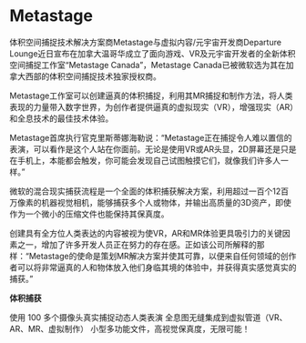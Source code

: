 # Metastage


体积空间捕捉技术解决方案商Metastage与虚拟内容/元宇宙开发商Departure Lounge近日宣布在加拿大温哥华成立了面向游戏、VR及元宇宙开发者的全新体积空间捕捉工作室“Metastage Canada”，Metastage Canada已被微软选为其在加拿大西部的体积空间捕捉技术独家授权商。

Metastage工作室可以创建逼真的体积捕捉，利用其MR捕捉和制作方法，将人类表现的力量带入数字世界，为创作者提供逼真的虚拟现实（VR），增强现实（AR）和全息技术的最佳技术体验。

Metastage首席执行官克里斯蒂娜海勒说：“Metastage正在捕捉令人难以置信的表演，可以看作是这个人站在你面前。无论是使用VR或AR头显，2D屏幕还是只是在手机上，本能都会触发，你可能会发现自己试图触摸它们，就像我们许多人一样。”

微软的混合现实捕获流程是一个全面的体积捕获解决方案，利用超过一百个12百万像素的机器视觉相机，能够捕获多个人或物体，并输出高质量的3D资产，即使作为一个微小的压缩文件也能保持其保真度。

创建具有全方位人类表达的内容被视为使VR，AR和MR体验更具吸引力的关键因素之一，增加了许多开发人员正在努力的存在感。正如该公司所解释的那样：“Metastage的使命是策划MR解决方案并使其可靠，以便来自任何领域的创作者可以将非常逼真的人和物体放入他们身临其境的体验中，并获得真实感觉真实的捕获。”

**体积捕获**

使用 100 多个摄像头真实捕捉动态人类表演
全息图无缝集成到虚拟管道（VR、AR、MR、虚拟制作）
小型多功能文件，高视觉保真度，无限可能！


